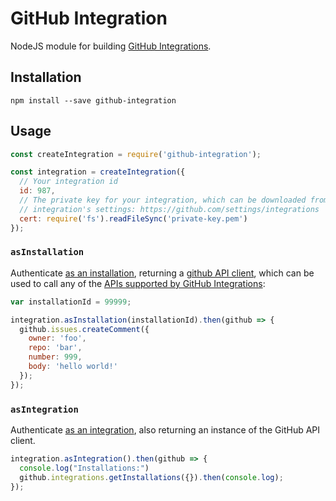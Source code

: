 # GitHub Integration

NodeJS module for building [GitHub Integrations](https://developer.github.com/early-access/integrations/).

## Installation

```
npm install --save github-integration
```

## Usage

```js
const createIntegration = require('github-integration');

const integration = createIntegration({
  // Your integration id
  id: 987,
  // The private key for your integration, which can be downloaded from the
  // integration's settings: https://github.com/settings/integrations
  cert: require('fs').readFileSync('private-key.pem')
});
```

### `asInstallation`

Authenticate [as an installation](https://developer.github.com/early-access/integrations/authentication/#as-an-installation), returning a [github API client](https://github.com/mikedeboer/node-github), which can be used to call any of the [APIs supported by GitHub Integrations](https://developer.github.com/early-access/integrations/available-endpoints/):

```js
var installationId = 99999;

integration.asInstallation(installationId).then(github => {
  github.issues.createComment({
    owner: 'foo',
    repo: 'bar',
    number: 999,
    body: 'hello world!'
  });
});
```

### `asIntegration`

Authenticate [as an integration](https://developer.github.com/early-access/integrations/authentication/#as-an-integration), also returning an instance of the GitHub API client.

```js
integration.asIntegration().then(github => {
  console.log("Installations:")
  github.integrations.getInstallations({}).then(console.log);
});
```
